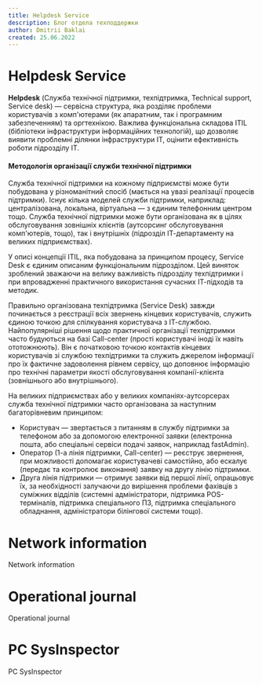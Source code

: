 ```yaml
---
title: Helpdesk Service
description: Блог отдела техподдержки
author: Dmitrii Baklai
created: 25.06.2022
---
```


# Helpdesk Service

**Helpdesk** (Служба технічної підтримки, техпідтримка, Technical support, Service desk) — сервісна структура, яка розділяє проблеми користувачів з комп'ютерами (як апаратним, так і програмним забезпеченням) та оргтехнікою. Важлива функціональна складова ITIL (бібліотеки інфраструктури інформаційних технологій), що дозволяє виявити проблемні ділянки інфраструктури ІТ, оцінити ефективність роботи підрозділу ІТ.

#### Методологія організації служби технічної підтримки

Служба технічної підтримки на кожному підприємстві може бути побудована у різноманітний спосіб (мається на увазі реалізації процесів підтримки). Існує кілька моделей служби підтримки, наприклад: централізована, локальна, віртуальна — з єдиним телефонним центром тощо. Служба технічної підтримки може бути організована як в цілях обслуговування зовнішніх клієнтів (аутсорсинг обслуговування комп'ютерів, тощо), так і внутрішніх (підрозділ ІТ-департаменту на великих підприємствах).

У описі концепції ITIL, яка побудована за принципом процесу, Service Desk є єдиним описаним функціональним підрозділом. Цей виняток зроблений зважаючи на велику важливість підрозділу техпідтримки і при впровадженні практичного використання сучасних ІТ-підходів та методик.

Правильно організована техпідтримка (Service Desk) завжди починається з реєстрації всіх звернень кінцевих користувачів, служить єдиною точкою для спілкування користувача з ІТ-службою. Найпопулярніші рішення щодо практичної організації техпідтримки часто будуються на базі Call-center (прості користувачі іноді їх навіть ототожнюють). Він є початковою точкою контактів кінцевих користувачів зі службою техпідтримки та служить джерелом інформації про їх фактичне задоволення рівнем сервісу, що доповнює інформацію про технічні параметри якості обслуговування компанії-клієнта (зовнішнього або внутрішнього).

На великих підприємствах або у великих компаніях-аутсорсерах служба технічної підтримки часто організована за наступним багаторівневим принципом:

- Користувач — звертається з питанням в службу підтримки за телефоном або за допомогою електронної заявки (електронна пошта, або спеціальні сервіси подачі заявок, наприклад fastAdmin).
- Оператор (1-а лінія підтримки, Call-center) — реєструє звернення, при можливості допомагає користувачеві самостійно, або ескалує (передає та контролює виконання) заявку на другу лінію підтримки.
- Друга лінія підтримки — отримує заявки від першої лінії, опрацьовує їх, за необхідності залучаючи до вирішення проблеми фахівців з суміжних відділів (системні адміністратори, підтримка POS-терміналів, підтримка спеціального ПЗ, підтримка спеціального обладнання, адміністратори білінгової системи тощо).

# Network information

Network information

# Operational journal

Operational journal

# PC SysInspector

PC SysInspector

